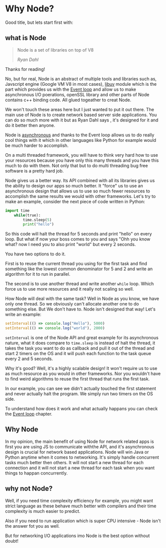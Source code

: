 # Why Node?
Good title, but lets start first with:

## what is Node
> Node is a set of libraries on top of V8 
> 
> *Ryan Dahl*

Thanks for reading! 

No, but for real, Node is an abstract of multiple tools and libraries such as, Javscript engine (Google VM V8 in most cases), [libuv](https://github.com/libuv/libuv) module which is the part which provides us with the [Event loop](./event_loop) and allow us to make asynchronous I/O poerations, openSSL library and other parts of Node contains c++ binding code. All glued togeather to creat Node. 

We won't touch these areas here but I just wanted to put it out there. The main use of Node is to create network based server side applications. You can do so much more with it but as Ryan Dahl says , it's designed for it and do it better then anyone. 

Node is [asynchronous](lib/asyncByDesign) and thanks to the Event loop allows us to do really cool things with it which in other languages like Python for example would be much harder to accomplish.

On a multi threaded framework, you will have to think very hard how to use your resources because you have only this many threads and you have this much to do with them. Not only that but to do multi threading bug free software is a pretty hard job.

Node gives us a better way. Its API combined with all its libraries gives us the ability to design our apps so much better. It "force" us to use an asynchronous design that allows us to use so much fewer resources to accomplish the same results we would with other frameworks. Let's try to make an example,
consider the next piece of code written in Python:

```py
import time
    while(true):
        time.sleep(5)
        print("hello")
```

So this code will halt the thread for 5 seconds and print "hello" on every loop.
But what if now your boss comes to you and says "Ohh you know what? now I need you to also print "world" but every 2 seconds.

You have two options to do it.

First is to reuse the current thread you using for the first task and find something like the lowest common denominator for 5 and 2 and write an algorithm for it to run in parallel.  

The second is to use another thread and write another `while` loop. Which force us to use more resources and it really not scaling so well. 

How Node will deal with the same task? 
Well in Node as you know, we have only one thread. So we obviously can't allocate another one to do something else. But We don't have to. Node isn't designed that way! Let's write an example:

```js
setInterval(() => console.log("Hello"), 5000)
setInterval(() => console.log("world"), 2000)
```

`setInterval` is one of the Node API and great example for its asynchronous nature, what it does compare to `time.sleep` is instead of halt the thread, it takes the task you want to do as callback and pull it out of the thread and start 2 timers on the OS and it will push each function to the task queue every 2 and 5 seconds.

Why it's good? Well, it's a highly scalable design! It won't require us to use as much resource as you would in other frameworks. Nor you wouldn't have to find weird algorithms to reuse the first thread that runs the first task. 

In our example, you can see we didn't actually touched the first statement and never actually halt the program. We simply run two timers on the OS side.

To understand how does it work and what actually happans you can check the [Event loop](./event_loop) chapter. 

## Why Node
In my opinion, the main benefit of using Node for network related apps is first you are using JS to communicate withthe API, and it's asynchronous design is crucial for network based applications. Node will win Java or Python anytime when it comes to networking. It's simply handle concurrent tasks much better then others. It will not start a new thread for each connection and it will not start a new thread for each task when you want things to happan concurrently. 

## why not Node?
Well, if you need time complexity efficiency for example, you might want strict language as these behave much better with compilers and their time complexity is much easier to predict. 

Also if you need to run application which is super CPU intensive - Node isn't the answer fot you as well. 

But for networking I/O applications imo Node is the best option without doubt! 